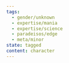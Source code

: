 ```yaml
---
tags:
  - gender/unknown
  - expertise/mania
  - expertise/science
  - paradeisos/edge
  - meta/minor
state: tagged
content: character
---
```

